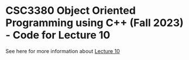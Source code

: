 # CSC3380 Object Oriented Programming using C++ (Fall 2023) - Code for Lecture 10

See here for more information about [Lecture 10][lecture10]

[lecture10]: https://hkaiserteaching.github.io/fall2023/csc3380/course/lecture10.html
